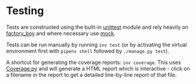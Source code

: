 # Testing

Tests are constructed using the built-in [unittest](https://docs.python.org/3/library/unittest.html) module and rely heavily on [factory_boy](https://factoryboy.readthedocs.io/en/latest/) and where necessary use [mock](https://mock.readthedocs.io/en/latest/).

Tests can be run manually by running `inv test` (or by activating the virtual environment first with `pipenv shell` followed by `./manage.py test`).

A shortcut for generating the coverage reports: `inv coverage`. This uses [Coverage.py](https://coverage.readthedocs.io/en/coverage-5.0/) and will generate a HTML report which is interactive - click on a filename in the report to get a detailed line-by-line report of that file.
